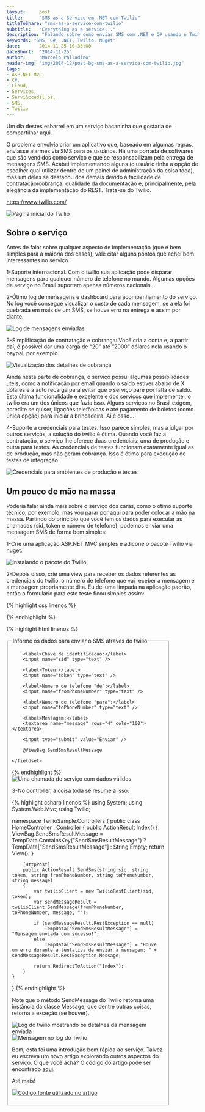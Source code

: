 ```yaml
---
layout:     post
title:      "SMS as a Service em .NET com Twilio"
titleToShare: "sms-as-a-service-com-twilio"
subtitle:   "Everything as a service..."
description: "Falando sobre como enviar SMS com .NET e C# usando o Twilio."
keywords: "SMS, C#, .NET, Twilio, Nuget"
date:       2014-11-25 10:33:00
dateShort:  "2014-11-25"
author:     "Marcelo Palladino"
header-img: "img/2014-12/post-bg-sms-as-a-service-com-twilio.jpg"
tags:
- ASP.NET MVC,
- C#,
- Cloud,
- Services,
- Servi&ccedil;os,
- SMS,
- Twilio
---
```


<p>
    Um dia destes esbarrei em um servi&ccedil;o bacaninha que gostaria de compartilhar aqui.
</p>

<p>
    O problema envolvia criar um aplicativo que, baseado em algumas regras, enviasse alarmes
    via SMS para os usu&aacute;rios. H&aacute; uma porrada de softwares
    que s&atilde;o vendidos como servi&ccedil;o e que se responsabilizam pela entrega de mensagens SMS.
    Acabei implementando alguns (o usu&aacute;rio tinha a op&ccedil;&atilde;o de escolher qual utilizar dentro de um painel de administra&ccedil;&atilde;o da coisa toda), mas um deles se destacou dos demais devido &agrave; facilidade de contrata&ccedil;&atilde;o/cobran&ccedil;a, qualidade da documenta&ccedil;&atilde;o e, principalmente, pela eleg&acirc;ncia da implementa&ccedil;&atilde;o do REST. Trata-se do Twilio.
</p>

<p><a href="https://www.twilio.com/" target="_blank">https://www.twilio.com/</a></p>

<img src="{{ site.url }}/img/2014-12/twilio_1.png" alt="P&aacute;gina inicial do Twilio" class="img-responsive center-block">

<h2 class="section-heading">Sobre o servi&ccedil;o</h2>

<p>
    Antes de falar sobre qualquer aspecto de implementa&ccedil;&atilde;o (que &eacute; bem simples para a maioria dos casos), vale citar alguns pontos que achei bem interessantes no servi&ccedil;o.
</p>

<p>
    1-Suporte internacional. Com o twilio sua aplica&ccedil;&atilde;o pode disparar mensagens para qualquer n&uacute;mero de telefone no mundo. Algumas op&ccedil;&otilde;es de servi&ccedil;o no Brasil suportam apenas n&uacute;meros nacionais...
</p>

<p>
    2-&Oacute;timo log de mensagens e dashboard para acompanhamento do servi&ccedil;o. No log voc&ecirc; consegue visualizar o custo de cada mensagem, se a ela foi quebrada em mais de um SMS, se houve erro na entrega e assim por diante.
</p>

<img src="{{ site.url }}/img/2014-12/twilio_2.png" alt="Log de mensagens enviadas" class="img-responsive center-block">


<p>
    3-Simplifica&ccedil;&atilde;o de contrata&ccedil;&atilde;o e cobran&ccedil;a: Voc&ecirc; cria a conta e, a partir da&iacute;, &eacute; poss&iacute;vel dar uma carga de &ldquo;20&rdquo; at&eacute; &ldquo;2000&rdquo; d&oacute;lares nela usando o paypal, por exemplo.
</p>


<img src="{{ site.url }}/img/2014-12/twilio_3.png" alt="Visualiza&ccedil;&atilde;o dos detalhes de cobran&ccedil;a" class="img-responsive center-block">

<p>
    Ainda nesta parte de cobran&ccedil;a, o servi&ccedil;o possui algumas possibilidades uteis, como a notifica&ccedil;&atilde;o por email quando o saldo estiver abaixo de X d&oacute;lares e a auto recarga para evitar que o servi&ccedil;o pare por falta de saldo. Esta &uacute;ltima funcionalidade &eacute; excelente e dos servi&ccedil;os que implementei, o twilio era um dos &uacute;nicos que fazia isso. Alguns servi&ccedil;os no Brasil exigem, acredite se quiser, liga&ccedil;&otilde;es telef&ocirc;nicas e at&eacute; pagamento de boletos (como &uacute;nica op&ccedil;&atilde;o) para iniciar a brincadeira. A&iacute; &eacute; osso...
</p>

<p>
    4-Suporte a credenciais para testes. Isso parece simples, mas a julgar por outros servi&ccedil;os, a solu&ccedil;&atilde;o do twilio &eacute; &oacute;tima. Quando voc&ecirc; faz a contrata&ccedil;&atilde;o, o servi&ccedil;o lhe oferece duas credenciais: uma de produ&ccedil;&atilde;o e outra para testes. As credenciais de testes funcionam exatamente igual as de produ&ccedil;&atilde;o, mas n&atilde;o geram cobran&ccedil;a. Isso &eacute; &oacute;timo para execu&ccedil;&atilde;o de testes de integra&ccedil;&atilde;o.
</p>

<img src="{{ site.url }}/img/2014-12/twilio_4.png" alt="Credenciais para ambientes de produ&ccedil;&atilde;o e testes" class="img-responsive center-block">


<h2 class="section-heading">Um pouco de m&atilde;o na massa</h2>

<p>
    Poderia falar ainda mais sobre o servi&ccedil;o dos caras, como o &oacute;timo suporte t&eacute;cnico, por exemplo, mas vou parar por aqui para poder colocar a m&atilde;o na massa. Partindo do princ&iacute;pio que voc&ecirc; tem os dados para executar as chamadas (sid, token e n&uacute;mero de telefone), podemos enviar uma mensagem SMS de forma bem simples:
</p>

<p>
    1-Crie uma aplica&ccedil;&atilde;o ASP.NET MVC simples e adicone o pacote Twilio via nuget.
</p>


<img src="{{ site.url }}/img/2014-12/twilio_5.png" alt="Instalando o pacote do Twilio" class="img-responsive center-block">

<p>
    2-Depois disso, crie uma view para receber os dados referentes &agrave;s credenciais do twilio,
    o n&uacute;mero de telefone que vai receber a mensagem e a mensagem propriamente dita. Eu dei uma limpada na aplica&ccedil;&atilde;o padr&atilde;o, ent&atilde;o o formul&aacute;rio para este teste ficou simples assim:
</p>

{% highlight css linenos %}
<style>
    fieldset {
        width: 400px;
    }

    label {
        display: block;
    }

    input[type="text"] {
        width: 300px;
    }

    input[type="submit"] {
        display: block;
        margin-top: 20px;
    }
</style>
{% endhighlight %}


{% highlight html linenos %}
<form method="POST" action="@Url.Action("SendSms")">
    <fieldset>
        <legend>Informe os dados para enviar o SMS atraves do twilio</legend>
 
        <label>Chave de identificacao:</label>
        <input name="sid" type="text" />
 
        <label>Token:</label>
        <input name="token" type="text" />
 
        <label>Numero de telefone "de":</label>
        <input name="fromPhoneNumber" type="text" />
 
        <label>Numero de telefone "para":</label>
        <input name="toPhoneNumber" type="text" />
 
        <label>Mensagem:</label>
        <textarea name="message" rows="4" cols="100"></textarea>
 
        <input type="submit" value="Enviar" />
 
        @ViewBag.SendSmsResultMessage
 
    </fieldset>
</form>
{% endhighlight %}


<img src="{{ site.url }}/img/2014-12/twilio_6.png" alt="Uma chamada do servi&ccedil;o com dados v&aacute;lidos" class="img-responsive center-block">

<p>
    3-No controller, a coisa toda se resume a isso:
</p>

{% highlight csharp linenos %}
using System;
using System.Web.Mvc;
using Twilio;

namespace TwilioSample.Controllers
{
    public class HomeController : Controller
    {
        public ActionResult Index()
        {
            ViewBag.SendSmsResultMessage = TempData.ContainsKey("SendSmsResultMessage") ? TempData["SendSmsResultMessage"] : String.Empty;
            return View();
        }

        [HttpPost]
        public ActionResult SendSms(string sid, string token, string fromPhoneNumber, string toPhoneNumber, string message)
        {
            var twilioClient = new TwilioRestClient(sid, token);
            var sendMessageResult = twilioClient.SendMessage(fromPhoneNumber, toPhoneNumber, message, "");

            if (sendMessageResult.RestException == null)
                TempData["SendSmsResultMessage"] = "Mensagem enviada com sucesso!";
            else
                TempData["SendSmsResultMessage"] = "Houve um erro durante a tentativa de enviar a mensagem: " + sendMessageResult.RestException.Message;

            return RedirectToAction("Index");
        }
    }
}
{% endhighlight %}

<p>
    Note que o m&eacute;todo SendMessage do Twilio retorna uma inst&acirc;ncia da classe Message, que dentre outras coisas, retorna a exce&ccedil;&atilde;o (se houver).
</p>

<img src="{{ site.url }}/img/2014-12/twilio_7.png" alt="Log do twilio mostrando os detalhes da mensagem enviada" class="img-responsive center-block">

<img src="{{ site.url }}/img/2014-12/twilio_8.png" alt="Mensagem no log do Twilio" class="img-responsive center-block">


<p>
    Bem, esta foi uma introdu&ccedil;&atilde;o bem r&aacute;pida ao servi&ccedil;o. Talvez eu escreva um novo artigo explorando outros aspectos do servi&ccedil;o. O que voc&ecirc; acha? O c&oacute;digo do
    artigo pode ser encontrado <a href="https://github.com/mfpalladino/twiliosample" target="_blank">aqui</a>.
</p>


<p>
    At&eacute; mais!
</p>

<a href="https://github.com/mfpalladino/twiliosample" title="C&oacute;digo fonte utilizado no artigo" target="_blank"><img src="{{ site.url }}/img/Octocat.jpg" alt="C&oacute;digo fonte utilizado no artigo" class="img-responsive center-block" style="cursor:pointer;"></a> 